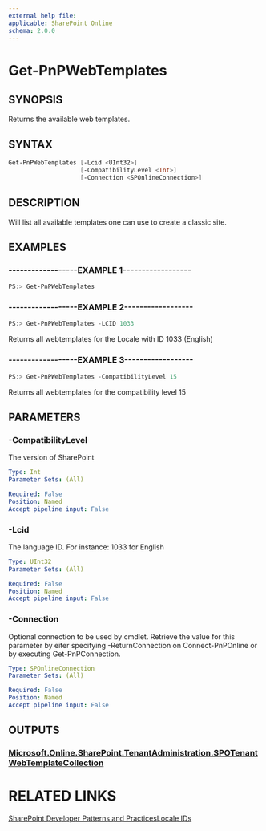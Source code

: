 ```yaml
---
external help file:
applicable: SharePoint Online
schema: 2.0.0
---
```

# Get-PnPWebTemplates

## SYNOPSIS
Returns the available web templates.

## SYNTAX 

```powershell
Get-PnPWebTemplates [-Lcid <UInt32>]
                    [-CompatibilityLevel <Int>]
                    [-Connection <SPOnlineConnection>]
```

## DESCRIPTION
Will list all available templates one can use to create a classic site.

## EXAMPLES

### ------------------EXAMPLE 1------------------
```powershell
PS:> Get-PnPWebTemplates
```



### ------------------EXAMPLE 2------------------
```powershell
PS:> Get-PnPWebTemplates -LCID 1033
```

Returns all webtemplates for the Locale with ID 1033 (English)

### ------------------EXAMPLE 3------------------
```powershell
PS:> Get-PnPWebTemplates -CompatibilityLevel 15
```

Returns all webtemplates for the compatibility level 15

## PARAMETERS

### -CompatibilityLevel
The version of SharePoint

```yaml
Type: Int
Parameter Sets: (All)

Required: False
Position: Named
Accept pipeline input: False
```

### -Lcid
The language ID. For instance: 1033 for English

```yaml
Type: UInt32
Parameter Sets: (All)

Required: False
Position: Named
Accept pipeline input: False
```

### -Connection
Optional connection to be used by cmdlet. Retrieve the value for this parameter by eiter specifying -ReturnConnection on Connect-PnPOnline or by executing Get-PnPConnection.

```yaml
Type: SPOnlineConnection
Parameter Sets: (All)

Required: False
Position: Named
Accept pipeline input: False
```

## OUTPUTS

### [Microsoft.Online.SharePoint.TenantAdministration.SPOTenantWebTemplateCollection](https://msdn.microsoft.com/en-us/library/microsoft.online.sharepoint.tenantadministration.spotenantwebtemplatecollection.aspx)

# RELATED LINKS

[SharePoint Developer Patterns and Practices](http://aka.ms/sppnp)[Locale IDs](http://go.microsoft.com/fwlink/p/?LinkId=242911Id=242911)